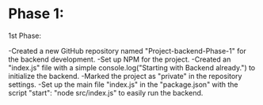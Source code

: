 # **Phase 1**:

1st Phase:

-Created a new GitHub repository named "Project-backend-Phase-1" for the backend development.
-Set up NPM for the project.
-Created an "index.js" file with a simple console.log("Starting with Backend already.") to initialize the backend.
-Marked the project as "private" in the repository settings.
-Set up the main file "index.js" in the "package.json" with the script "start": "node src/index.js" to easily run the backend.





